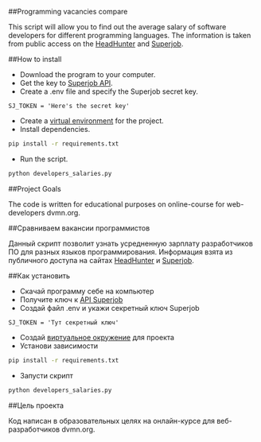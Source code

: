 ##Programming vacancies compare

This script will allow you to find out the average salary of software developers for different programming languages.
The information is taken from public access on the [HeadHunter](http://hh.ru) and [Superjob](https:superjob.ru).

##How to install

- Download the program to your computer.
- Get the key to [Superjob API](https://api.superjob.ru).
- Create a .env file and specify the Superjob secret key.
```buildoutcfg
SJ_TOKEN = 'Here's the secret key'
```
- Create a [virtual environment](https://python-scripts.com/virtualenv) for the project.
- Install dependencies.
```bash
pip install -r requirements.txt
```
- Run the script.
```bash
python developers_salaries.py
````
##Project Goals

The code is written for educational purposes on online-course for web-developers dvmn.org.



##Сравниваем вакансии программистов

Данный скрипт позволит узнать усредненную зарплату разработчиков ПО для разных языков программирования.
Информация взята из публичного доступа на сайтах [HeadHunter](HH.ruhttps://hh.ru) и [Superjob](https:superjob.ru).

##Как установить

- Скачай программу себе на компьютер
- Получите ключ к [API Superjob](https://api.superjob.ru)  
- Создай файл .env и укажи секретный ключ Superjob 
```buildoutcfg
SJ_TOKEN = 'Тут секретный ключ'
```
- Создай [виртуальное окружение](https://python-scripts.com/virtualenv) для проекта
- Установи зависимости
```bash
pip install -r requirements.txt
```
- Запусти скрипт
```bash
python developers_salaries.py
```
##Цель проекта

Код написан в образовательных целях на онлайн-курсе для веб-разработчиков dvmn.org.